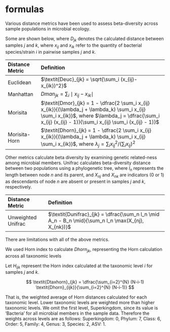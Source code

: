 formulas
================

Various distance metrics have been used to assess beta-diversity across
sample populations in microbial ecology.

Some are shown below, where $D_{jk}$ denotes the calculated distance
between samples $j$ and $k$, where $x_{ij}$ and $x_{ik}$ refer to the
quantity of bacterial species/strain $i$ in pairwise samples $j$ and
$k$.

| Distance Metric | Definition                                                                                                                                                                                                  |
|:----------------|:------------------------------------------------------------------------------------------------------------------------------------------------------------------------------------------------------------|
| Euclidean       | $\textit{Deuc}_{jk} = \sqrt{\sum_i (x_{ij}-x_{ik})^2}$                                                                                                                                                      |
| Manhattan       | $\textit{Dman}_{jk}=\sum_i \mid x_{ij}-x_{ik} \mid$                                                                                                                                                         |
| Morisita        | $\textit{Dmor}_{jk} = 1 - \dfrac{2 \sum_i x_{ij} x_{ik}}{(\lambda_j +  \lambda_k) \sum_i x_{ij} \sum_i  x_{ik}}$, where $\lambda_j = \dfrac{\sum_i x_{ij} (x_{ij} - 1)}{\sum_i x_{ij} \sum_i (x_{ij} - 1)}$ |
| Morisita-Horn   | $\textit{Dhorn}_{jk} = 1 - \dfrac{2 \sum_i x_{ij} x_{ik}}{(\lambda_j +  \lambda_k) \sum_i x_{ij} \sum_i  x_{ik}}$, where $\lambda_j = \sum_i {x_{ij}}^2/(\sum_i x_{ij})^2$                                  |

Other metrics calculate beta diversity by examining genetic related-ness
among microbial members. Unifrac calculates beta-diversity distance
between two populations using a phylogenetic tree, where $l_n$
represents the length between node $n$ and its parent, and $X_{nj}$ and
$X_{nk}$ are indicators (0 or 1) as descendants of node $n$ are absent
or present in samples $j$ and $k$, respectively.

| Distance Metric    | Definition                                                                                         |
|:-------------------|:---------------------------------------------------------------------------------------------------|
| Unweighted Unifrac | $\textit{Dunifrac}_{jk} = \dfrac{\sum_n l_n \mid A_n - B_n \mid}{\sum_n l_n \max(X_{nj}, X_{nk})}$ |

There are limitations with all of the above metrics.

We used Horn index to calculate $\textit{Dhorn}_{jk}$, representing the
Horn calculation across all taxonomic levels

Let $H_{ijk}$ represent the Horn index calculated at the taxonomic level
$i$ for samples $j$ and $k$.

$$
\textit{Dtaxhorn}_{jk} = \dfrac{\sum_{i=2}^{N} (N-i-1) \textit{Dhorn}_{ijk}}{\sum_{i=2}^{N} (N-i-1)}
$$

That is, the weighted average of Horn distances calculated for each
taxonomic level. Lower taxonomic levels are weighted more than higher
taxonomic levels. We omit the first level, Superkingdom, since its value
is ‘Bacteria’ for all microbial members in the sample data. Therefore
the weights across levels are as follows: Superkingdom: 0, Phylum: 7,
Class: 6, Order: 5, Family: 4, Genus: 3, Species: 2, ASV: 1.

